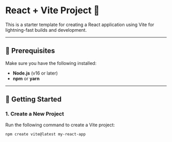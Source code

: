 # React + Vite Project 🚀

This is a starter template for creating a React application using Vite for lightning-fast builds and development.  

---

## 🔧 Prerequisites
Make sure you have the following installed:
- **Node.js** (v16 or later)  
- **npm** or **yarn**  

---

## 🚀 Getting Started  

### 1. Create a New Project
Run the following command to create a Vite project:  
```bash
npm create vite@latest my-react-app
